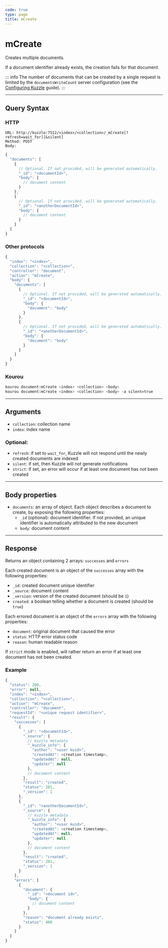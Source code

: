 ```yaml
---
code: true
type: page
title: mCreate
---
```


# mCreate

Creates multiple documents.

If a document identifier already exists, the creation fails for that document.

::: info
The number of documents that can be created by a single request is limited by the `documentsWriteCount` server configuration (see the [Configuring Kuzzle](/core/2/guides/advanced/configuration) guide).
:::

---

## Query Syntax

### HTTP

```http
URL: http://kuzzle:7512/<index>/<collection>/_mCreate[?refresh=wait_for][&silent]
Method: POST
Body:
```

```js
{
  "documents": [
    {
      // Optional. If not provided, will be generated automatically.
      "_id": "<documentId>",
      "body": {
        // document content
      }
    },
    {
      // Optional. If not provided, will be generated automatically.
      "_id": "<anotherDocumentId>",
      "body": {
        // document content
      }
    }
  ]
}
```

### Other protocols

```js
{
  "index": "<index>",
  "collection": "<collection>",
  "controller": "document",
  "action": "mCreate",
  "body": {
    "documents": [
      {
        // Optional. If not provided, will be generated automatically.
        "_id": "<documentId>",
        "body": {
          "document": "body"
        }
      },
      {
        // Optional. If not provided, will be generated automatically.
        "_id": "<anotherDocumentId>",
        "body": {
          "document": "body"
        }
      }
    ]
  }
}
```

### Kourou

```bash
kourou document:mCreate <index> <collection> <body>
kourou document:mCreate <index> <collection> <body> -a silent=true
```

---

## Arguments

- `collection`: collection name
- `index`: index name

### Optional:

- `refresh`: if set to `wait_for`, Kuzzle will not respond until the newly created documents are indexed
- `silent`: if set, then Kuzzle will not generate notifications <SinceBadge version="2.9.2" />
- `strict`: if set, an error will occur if at least one document has not been created <SinceBadge version="auto-version" />

---

## Body properties

- `documents`: an array of object. Each object describes a document to create, by exposing the following properties:
  - `_id` (optional): document identifier. If not provided, an unique identifier is automatically attributed to the new document
  - `body`: document content

---

## Response

Returns an object containing 2 arrays: `successes` and `errors`

Each created document is an object of the `successes` array with the following properties:

- `_id`: created document unique identifier
- `_source`: document content
- `_version`: version of the created document (should be `1`)
- `created`: a boolean telling whether a document is created (should be `true`)

Each errored document is an object of the `errors` array with the following properties:

- `document`: original document that caused the error
- `status`: HTTP error status code
- `reason`: human readable reason

If `strict` mode is enabled, will rather return an error if at least one document has not been created.

### Example

```js
{
  "status": 200,
  "error": null,
  "index": "<index>",
  "collection": "<collection>",
  "action": "mCreate",
  "controller": "document",
  "requestId": "<unique request identifier>",
  "result": {
    "successes": [
      {
        "_id": "<documentId>",
        "_source": {
          // kuzzle metadata
          "_kuzzle_info": {
            "author": "<user kuid>",
            "createdAt": <creation timestamp>,
            "updatedAt": null,
            "updater": null
          },
          // document content
        },
        "result": "created",
        "status": 201,
        "_version": 1
      },
      {
        "_id": "<anotherDocumentId>",
        "_source": {
          // kuzzle metadata
          "_kuzzle_info": {
            "author": "<user kuid>",
            "createdAt": <creation timestamp>,
            "updatedAt": null,
            "updater": null
          },
          // document content
        },
        "result": "created",
        "status": 201,
        "_version": 1
      }
    ],
    "errors": [
      {
        "document": {
          "_id": "<document id>",
          "body": {
            // document content
          }
        },
        "reason": "document already exists",
        "status": 400
      }
    ]
  }
}
```
